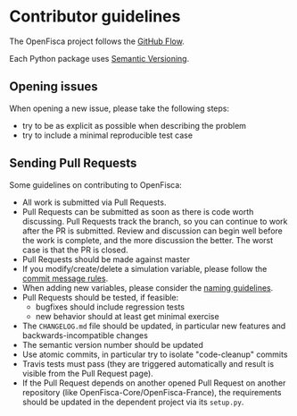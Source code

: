 # Contributor guidelines

The OpenFisca project follows the [GitHub Flow](https://guides.github.com/introduction/flow/).

Each Python package uses [Semantic Versioning](http://semver.org/).

## Opening issues

When opening a new issue, please take the following steps:
- try to be as explicit as possible when describing the problem
- try to include a minimal reproducible test case

## Sending Pull Requests

Some guidelines on contributing to OpenFisca:

- All work is submitted via Pull Requests.
- Pull Requests can be submitted as soon as there is code worth discussing. Pull Requests track the branch, so you can continue to work after the PR is submitted. Review and discussion can begin well before the work is complete, and the more discussion the better. The worst case is that the PR is closed.
- Pull Requests should be made against master
- If you modify/create/delete a simulation variable, please follow the [commit message rules](https://github.com/openfisca/openfisca-france/wiki/Messages-de-commit).
- When adding new variables, please consider the [naming guidelines](https://github.com/openfisca/openfisca-france/wiki/OpenFisca-variables-naming-guidelines).
- Pull Requests should be tested, if feasible:
  - bugfixes should include regression tests
  - new behavior should at least get minimal exercise
- The `CHANGELOG.md` file should be updated, in particular new features and backwards-incompatible changes
- The semantic version number should be updated
- Use atomic commits, in particular try to isolate "code-cleanup" commits
- Travis tests must pass (they are triggered automatically and result is visible from the Pull Request page).
- If the Pull Request depends on another opened Pull Request on another repository (like OpenFisca-Core/OpenFisca-France), the requirements should be updated in the dependent project via its `setup.py`.
